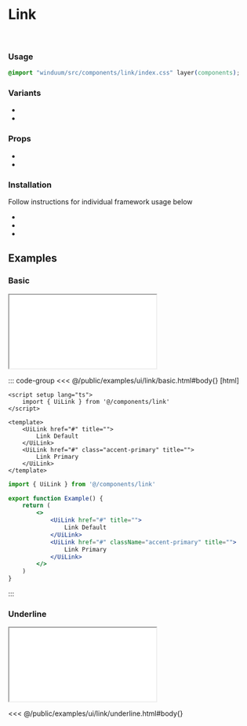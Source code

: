 # Link
<br>
<ViewSourceGh href="https://github.com/winduum/winduum/blob/main/src/components/link" />

### Usage

```css
@import "winduum/src/components/link/index.css" layer(components);
```

### Variants
* <LinkGh name="default" path="components/link" />
* <LinkGh name="interactive" path="components/link" />

### Props
* <LinkGh name="default-props" path="components/link" />
* <LinkGh name="interactive-props" path="components/link" />

### Installation
Follow instructions for individual framework usage below

* <LinkGh name="winduum" url="https://github.com/winduum/winduum/blob/main/src/components/link" />
* <LinkGh name="winduum-vue" url="https://github.com/winduum/winduum-vue/blob/main/src/components/link" />
* <LinkGh name="winduum-react" url="https://github.com/winduum/winduum-react/blob/main/src/components/link" />

## Examples

### Basic

<iframe onload="this.style.visibility = 'visible';" src="/examples/ui/link/basic.html"></iframe>

::: code-group
<<< @/public/examples/ui/link/basic.html#body{} [html]
```vue
<script setup lang="ts">
    import { UiLink } from '@/components/link'
</script>

<template>
    <UiLink href="#" title="">
        Link Default
    </UiLink>
    <UiLink href="#" class="accent-primary" title="">
        Link Primary
    </UiLink>
</template>
```
```jsx
import { UiLink } from '@/components/link'

export function Example() {
    return (
        <>
            <UiLink href="#" title="">
                Link Default
            </UiLink>
            <UiLink href="#" className="accent-primary" title="">
                Link Primary
            </UiLink>
        </>
    )
}
```
:::

### Underline

<iframe onload="this.style.visibility = 'visible';" src="/examples/ui/link/underline.html"></iframe>

<<< @/public/examples/ui/link/underline.html#body{}
